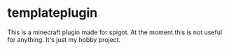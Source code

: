 # templateplugin

This is a minecraft plugin made for spigot.
At the moment this is not useful for anything. It's just my hobby project.
